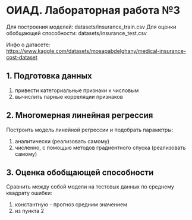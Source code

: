 # ОИАД. Лабораторная работа №3

Для построения моделей: datasets/insurance_train.csv
Для оценки обобщающей способности: datasets/insurance_test.csv

Инфо о датасете: https://www.kaggle.com/datasets/mosapabdelghany/medical-insurance-cost-dataset

## 1. Подготовка данных
1. привести категориальные признаки к числовым
2. вычислить парные корреляции признаков

## 2. Многомерная линейная регрессия
Построить модель линейной регрессии и подобрать параметры:
1. аналитически (реализовать самому)
2. численно, с помощью методов градиентного спуска (реализовать самому)

## 3. Оценка обобщающей способности
Сравнить между собой модели на тестовых данных по среднему квадрату ошибки:
1. константную - прогноз средним значением
2. из пункта 2